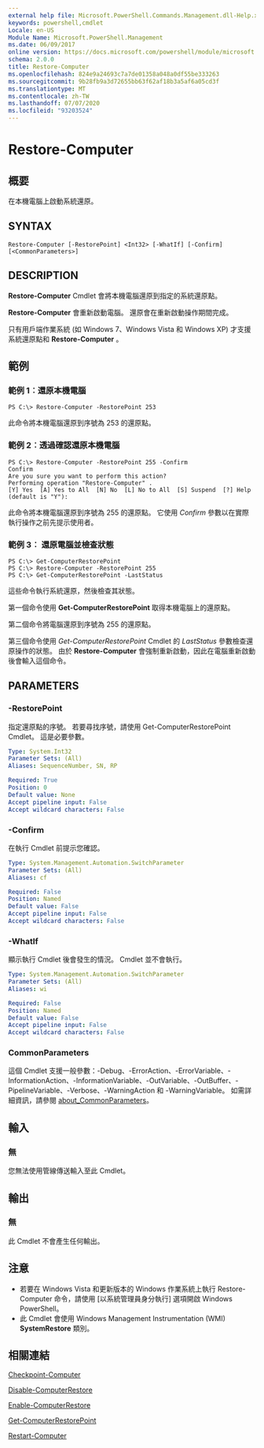 ```yaml
---
external help file: Microsoft.PowerShell.Commands.Management.dll-Help.xml
keywords: powershell,cmdlet
Locale: en-US
Module Name: Microsoft.PowerShell.Management
ms.date: 06/09/2017
online version: https://docs.microsoft.com/powershell/module/microsoft.powershell.management/restore-computer?view=powershell-5.1&WT.mc_id=ps-gethelp
schema: 2.0.0
title: Restore-Computer
ms.openlocfilehash: 824e9a24693c7a7de01358a048a0df55be333263
ms.sourcegitcommit: 9b28fb9a3d72655bb63f62af18b3a5af6a05cd3f
ms.translationtype: MT
ms.contentlocale: zh-TW
ms.lasthandoff: 07/07/2020
ms.locfileid: "93203524"
---
```

# Restore-Computer

## 概要
在本機電腦上啟動系統還原。

## SYNTAX

```
Restore-Computer [-RestorePoint] <Int32> [-WhatIf] [-Confirm] [<CommonParameters>]
```

## DESCRIPTION
**Restore-Computer** Cmdlet 會將本機電腦還原到指定的系統還原點。

**Restore-Computer** 會重新啟動電腦。
還原會在重新啟動操作期間完成。

只有用戶端作業系統 (如 Windows 7、Windows Vista 和 Windows XP) 才支援系統還原點和 **Restore-Computer** 。

## 範例

### 範例 1︰還原本機電腦

```
PS C:\> Restore-Computer -RestorePoint 253
```

此命令將本機電腦還原到序號為 253 的還原點。

### 範例 2︰透過確認還原本機電腦

```
PS C:\> Restore-Computer -RestorePoint 255 -Confirm
Confirm
Are you sure you want to perform this action?
Performing operation "Restore-Computer" .
[Y] Yes  [A] Yes to All  [N] No  [L] No to All  [S] Suspend  [?] Help (default is "Y"):
```

此命令將本機電腦還原到序號為 255 的還原點。
它使用 *Confirm* 參數以在實際執行操作之前先提示使用者。

### 範例 3︰ 還原電腦並檢查狀態

```
PS C:\> Get-ComputerRestorePoint
PS C:\> Restore-Computer -RestorePoint 255
PS C:\> Get-ComputerRestorePoint -LastStatus
```

這些命令執行系統還原，然後檢查其狀態。

第一個命令使用 **Get-ComputerRestorePoint** 取得本機電腦上的還原點。

第二個命令將電腦還原到序號為 255 的還原點。

第三個命令使用 *Get-ComputerRestorePoint* Cmdlet 的 *LastStatus* 參數檢查還原操作的狀態。
由於 **Restore-Computer** 會強制重新啟動，因此在電腦重新啟動後會輸入這個命令。

## PARAMETERS

### -RestorePoint
指定還原點的序號。
若要尋找序號，請使用 Get-ComputerRestorePoint Cmdlet。
這是必要參數。

```yaml
Type: System.Int32
Parameter Sets: (All)
Aliases: SequenceNumber, SN, RP

Required: True
Position: 0
Default value: None
Accept pipeline input: False
Accept wildcard characters: False
```

### -Confirm
在執行 Cmdlet 前提示您確認。

```yaml
Type: System.Management.Automation.SwitchParameter
Parameter Sets: (All)
Aliases: cf

Required: False
Position: Named
Default value: False
Accept pipeline input: False
Accept wildcard characters: False
```

### -WhatIf
顯示執行 Cmdlet 後會發生的情況。
Cmdlet 並不會執行。

```yaml
Type: System.Management.Automation.SwitchParameter
Parameter Sets: (All)
Aliases: wi

Required: False
Position: Named
Default value: False
Accept pipeline input: False
Accept wildcard characters: False
```

### CommonParameters
這個 Cmdlet 支援一般參數：-Debug、-ErrorAction、-ErrorVariable、-InformationAction、-InformationVariable、-OutVariable、-OutBuffer、-PipelineVariable、-Verbose、-WarningAction 和 -WarningVariable。 如需詳細資訊，請參閱 [about_CommonParameters](https://go.microsoft.com/fwlink/?LinkID=113216)。

## 輸入

### 無
您無法使用管線傳送輸入至此 Cmdlet。

## 輸出

### 無
此 Cmdlet 不會產生任何輸出。

## 注意

* 若要在 Windows Vista 和更新版本的 Windows 作業系統上執行 Restore-Computer 命令，請使用 [以系統管理員身分執行] 選項開啟 Windows PowerShell。
* 此 Cmdlet 會使用 Windows Management Instrumentation (WMI) **SystemRestore** 類別。

## 相關連結

[Checkpoint-Computer](Checkpoint-Computer.md)

[Disable-ComputerRestore](Disable-ComputerRestore.md)

[Enable-ComputerRestore](Enable-ComputerRestore.md)

[Get-ComputerRestorePoint](Get-ComputerRestorePoint.md)

[Restart-Computer](Restart-Computer.md)
